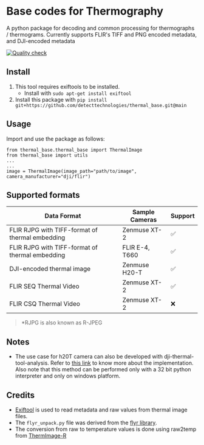 # Base codes for Thermography

A python package for decoding and common processing for thermographs / thermograms. Currently supports FLIR's TIFF and PNG encoded metadata, and DJI-encoded metadata

[![Quality check](https://github.com/detecttechnologies/thermal_base/actions/workflows/qualitycheck.yml/badge.svg)](https://github.com/detecttechnologies/thermal_base/actions)

## Install
1. This tool requires exiftools to be installed.
    - Install with `sudo apt-get install exiftool`
2. Install this package with `pip install git+https://github.com/detecttechnologies/thermal_base.git@main`

## Usage
Import and use the package as follows:
```
from thermal_base.thermal_base import ThermalImage
from thermal_base import utils
...
...
image = ThermalImage(image_path="path/to/image", camera_manufacturer="dji/flir")
```

## Supported formats
|Data Format|Sample Cameras|Support|
|--|--|--|
|FLIR RJPG with TIFF-format of thermal embedding|Zenmuse XT-2|✅|
|FLIR RJPG with TIFF-format of thermal embedding|FLIR E-4, T660|✅|
|DJI-encoded thermal image|Zenmuse H20-T|✅|
|FLIR SEQ Thermal Video|Zenmuse XT-2|✅|
|FLIR CSQ Thermal Video|Zenmuse XT-2|❌|
>*RJPG is also known as R-JPEG

## Notes
* The use case for h20T camera can also be developed with dji-thermal-tool-analysis. Refer to [this link](https://exiftool.org/forum/index.php?topic=11401.0) to know more about the implementation. Also note that this method can be performed only with a 32 bit python interpreter and only on windows platform.

## Credits
* [Exiftool](https://exiftool.org/) is used to read metadata and raw values from thermal image files.
* The `flyr_unpack.py` file was derived from the [flyr library](https://bitbucket.org/nimmerwoner/flyr/src/master/).
* The conversion from raw to temperature values is done using raw2temp from [ThermImage-R](https://github.com/gtatters/Thermimage)
